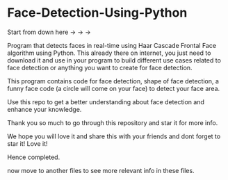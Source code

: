 # Face-Detection-Using-Python

Start from down here -> -> ->

Program that detects faces in real-time using Haar Cascade Frontal Face algorithm using Python. This already there on internet, you just need to download it and use in your program to build different use cases related to face detection or anything you want to create for face detection.

This program contains code for face detection, shape of face detection, a funny face code (a circle will come on your face) to detect your face area.

Use this repo to get a better understanding about face detection and enhance your knowledge.

Thank you so much to go through this repository and star it for more info.

We hope you will love it and share this with your friends and dont forget to star it! Love it!

Hence completed.

now move to another files to see more relevant info in these files.
